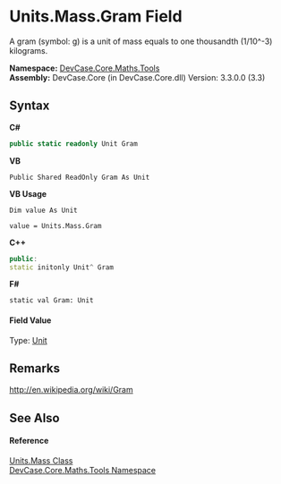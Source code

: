 # Units.Mass.Gram Field
 

A gram (symbol: g) is a unit of mass equals to one thousandth (1/10^-3) kilograms.

**Namespace:**&nbsp;<a href="N_DevCase_Core_Maths_Tools">DevCase.Core.Maths.Tools</a><br />**Assembly:**&nbsp;DevCase.Core (in DevCase.Core.dll) Version: 3.3.0.0 (3.3)

## Syntax

**C#**<br />
``` C#
public static readonly Unit Gram
```

**VB**<br />
``` VB
Public Shared ReadOnly Gram As Unit
```

**VB Usage**<br />
``` VB Usage
Dim value As Unit

value = Units.Mass.Gram

```

**C++**<br />
``` C++
public:
static initonly Unit^ Gram
```

**F#**<br />
``` F#
static val Gram: Unit
```


#### Field Value
Type: <a href="T_DevCase_Core_Maths_Unit">Unit</a>

## Remarks
<a href="http://en.wikipedia.org/wiki/Gram" target="_blank">http://en.wikipedia.org/wiki/Gram</a>

## See Also


#### Reference
<a href="T_DevCase_Core_Maths_Tools_Units_Mass">Units.Mass Class</a><br /><a href="N_DevCase_Core_Maths_Tools">DevCase.Core.Maths.Tools Namespace</a><br />